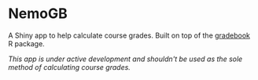 # NemoGB

A Shiny app to help calculate course grades. Built on top of the [gradebook](https://github.com/nemogb-dev/nemogb-r) R package.

*This app is under active development and shouldn't be used as the sole method of calculating course grades.*
